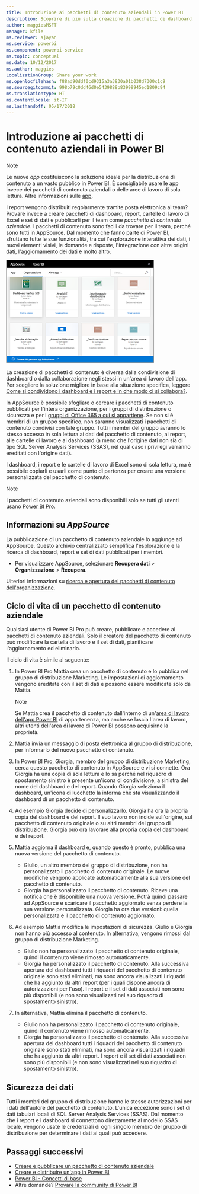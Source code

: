 ```yaml
---
title: Introduzione ai pacchetti di contenuto aziendali in Power BI
description: Scoprire di più sulla creazione di pacchetti di dashboard, report, cartelle di lavoro di Excel e set di dati per ottenere pacchetti di contenuto aziendali da poter condividere con i colleghi.
author: maggiesMSFT
manager: kfile
ms.reviewer: ajayan
ms.service: powerbi
ms.component: powerbi-service
ms.topic: conceptual
ms.date: 10/12/2017
ms.author: maggies
LocalizationGroup: Share your work
ms.openlocfilehash: f88ad90ddf0cd9315a3a3830a01b038d7300c1c9
ms.sourcegitcommit: 998b79c0dd46d0e5439888b83999945ed1809c94
ms.translationtype: HT
ms.contentlocale: it-IT
ms.lasthandoff: 05/17/2018
---
```

# <a name="intro-to-organizational-content-packs-in-power-bi"></a>Introduzione ai pacchetti di contenuto aziendali in Power BI
> [!NOTE]
> Le nuove *app* costituiscono la soluzione ideale per la distribuzione di contenuto a un vasto pubblico in Power BI. È consigliabile usare le app invece dei pacchetti di contenuto aziendali o delle aree di lavoro di sola lettura. Altre informazioni sulle [app](service-install-use-apps.md).
> 
> 

I report vengono distribuiti regolarmente tramite posta elettronica al team? Provare invece a creare pacchetti di dashboard, report, cartelle di lavoro di Excel e set di dati e pubblicarli per il team come *pacchetto di contenuto aziendale*. I pacchetti di contenuto sono facili da trovare per il team, perché sono tutti in AppSource. Dal momento che fanno parte di Power BI, sfruttano tutte le sue funzionalità, tra cui l'esplorazione interattiva dei dati, i nuovi elementi visivi, le domande e risposte, l'integrazione con altre origini dati, l'aggiornamento dei dati e molto altro.

![](media/service-organizational-content-pack-introduction/power-bi-org-content-packs.png)

La creazione di pacchetti di contenuto è diversa dalla condivisione di dashboard o dalla collaborazione negli stessi in un'area di lavoro dell'app. Per scegliere la soluzione migliore in base alla situazione specifica, leggere [Come si condividono i dashboard e i report e in che modo ci si collabora?](service-how-to-collaborate-distribute-dashboards-reports.md). 

In AppSource è possibile sfogliare o cercare i pacchetti di contenuto pubblicati per l'intera organizzazione, per i gruppi di distribuzione o sicurezza e per i [gruppi di Office 365 a cui si appartiene](https://support.office.com/article/Create-a-group-in-Office-365-7124dc4c-1de9-40d4-b096-e8add19209e9). Se non si è membri di un gruppo specifico, non saranno visualizzati i pacchetti di contenuto condivisi con tale gruppo. Tutti i membri del gruppo avranno lo stesso accesso in sola lettura ai dati del pacchetto di contenuto, ai report, alle cartelle di lavoro e ai dashboard (a meno che l'origine dati non sia di tipo SQL Server Analysis Services (SSAS), nel qual caso i privilegi verranno ereditati con l'origine dati).

I dashboard, i report e le cartelle di lavoro di Excel sono di sola lettura, ma è possibile copiarli e usarli come punto di partenza per creare una versione personalizzata del pacchetto di contenuto.

> [!NOTE]
> I pacchetti di contenuto aziendali sono disponibili solo se tutti gli utenti usano [Power BI Pro](service-free-vs-pro.md).
> 
> 

## <a name="what-is-appsource"></a>Informazioni su *AppSource*
La pubblicazione di un pacchetto di contenuto aziendale lo aggiunge ad AppSource.  Questo archivio centralizzato semplifica l'esplorazione e la ricerca di dashboard, report e set di dati pubblicati per i membri.  

* Per visualizzare AppSource, selezionare **Recupera dati** > **Organizzazione** > **Recupera**.

Ulteriori informazioni su [ricerca e apertura dei pacchetti di contenuto dell'organizzazione](service-organizational-content-pack-find-and-open.md).

## <a name="the-life-cycle-of-an-organizational-content-pack"></a>Ciclo di vita di un pacchetto di contenuto aziendale
Qualsiasi utente di Power BI Pro può creare, pubblicare e accedere ai pacchetti di contenuto aziendali. Solo il creatore del pacchetto di contenuto può modificare la cartella di lavoro e il set di dati, pianificare l'aggiornamento ed eliminarlo.

Il ciclo di vita è simile al seguente:

1. In Power BI Pro Mattia crea un pacchetto di contenuto e lo pubblica nel gruppo di distribuzione Marketing. Le impostazioni di aggiornamento vengono ereditate con il set di dati e possono essere modificate solo da Mattia.
   
   > [!NOTE]
   > Se Mattia crea il pacchetto di contenuto dall'interno di un'[area di lavoro dell'app Power BI](service-create-distribute-apps.md) di appartenenza, ma anche se lascia l'area di lavoro, altri utenti dell'area di lavoro di Power BI possono acquisirne la proprietà.
   > 
   > 
2. Mattia invia un messaggio di posta elettronica al gruppo di distribuzione, per informarlo del nuovo pacchetto di contenuto.
3. In Power BI Pro, Giorgia, membro del gruppo di distribuzione Marketing, cerca questo pacchetto di contenuto in AppSource e vi si connette. Ora Giorgia ha una copia di sola lettura  e lo sa perché nel riquadro di spostamento sinistro è presente un'icona di condivisione, a sinistra del nome del dashboard e del report. Quando Giorgia seleziona il dashboard, un'icona di lucchetto la informa che sta visualizzando il dashboard di un pacchetto di contenuto. 
4. Ad esempio Giorgia decide di personalizzarlo. Giorgia ha ora la propria copia del dashboard e del report. Il suo lavoro non incide sull'origine, sul pacchetto di contenuto originale o su altri membri del gruppo di distribuzione. Giorgia può ora lavorare alla propria copia del dashboard e del report.
5. Mattia aggiorna il dashboard e, quando questo è pronto, pubblica una nuova versione del pacchetto di contenuto.
   
   * Giulio, un altro membro del gruppo di distribuzione, non ha personalizzato il pacchetto di contenuto originale. Le nuove modifiche vengono applicate automaticamente alla sua versione del pacchetto di contenuto.  
   * Giorgia ha personalizzato il pacchetto di contenuto. Riceve una notifica che è disponibile una nuova versione.  Potrà quindi passare ad AppSource e scaricare il pacchetto aggiornato senza perdere la sua versione personalizzata. Giorgia ha ora due versioni: quella personalizzata e il pacchetto di contenuto aggiornato.
6. Ad esempio Mattia modifica le impostazioni di sicurezza. Giulio e Giorgia non hanno più accesso al contenuto. In alternativa, vengono rimossi dal gruppo di distribuzione Marketing.
   
   * Giulio non ha personalizzato il pacchetto di contenuto originale, quindi il contenuto viene rimosso automaticamente. 
   * Giorgia ha personalizzato il pacchetto di contenuto. Alla successiva apertura del dashboard tutti i riquadri del pacchetto di contenuto originale sono stati eliminati, ma sono ancora visualizzati i riquadri che ha aggiunto da altri report (per i quali dispone ancora di autorizzazioni per l'uso). I report e il set di dati associati non sono più disponibili (e non sono visualizzati nel suo riquadro di spostamento sinistro).
7. In alternativa, Mattia elimina il pacchetto di contenuto.
   
   * Giulio non ha personalizzato il pacchetto di contenuto originale, quindi il contenuto viene rimosso automaticamente. 
   * Giorgia ha personalizzato il pacchetto di contenuto. Alla successiva apertura del dashboard tutti i riquadri del pacchetto di contenuto originale sono stati eliminati, ma sono ancora visualizzati i riquadri che ha aggiunto da altri report. I report e il set di dati associati non sono più disponibili (e non sono visualizzati nel suo riquadro di spostamento sinistro).

## <a name="data-security"></a>Sicurezza dei dati
Tutti i membri del gruppo di distribuzione hanno le stesse autorizzazioni per i dati dell'autore del pacchetto di contenuto. L'unica eccezione sono i set di dati tabulari locali di SQL Server Analysis Services (SSAS). Dal momento che i report e i dashboard si connettono direttamente al modello SSAS locale, vengono usate le credenziali di ogni singolo membro del gruppo di distribuzione per determinare i dati ai quali può accedere.

## <a name="next-steps"></a>Passaggi successivi
* [Creare e pubblicare un pacchetto di contenuto aziendale](service-organizational-content-pack-create-and-publish.md)
* [Creare e distribuire un'app in Power BI](service-create-distribute-apps.md) 
* [Power BI - Concetti di base](service-basic-concepts.md)
* Altre domande? [Provare la community di Power BI](http://community.powerbi.com/)


